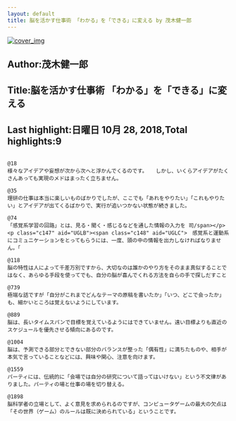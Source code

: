 ```yaml
---
layout: default
title: 脳を活かす仕事術 「わかる」を「できる」に変える by 茂木健一郎
---
```


[![cover_img](http://images-jp.amazon.com/images/P/B00799WK0S.09.MZZZZZZZ.jpg)](https://www.amazon.co.jp/dp/B00799WK0S)  
## Author:茂木健一郎  
## Title:脳を活かす仕事術 「わかる」を「できる」に変える  
## Last highlight:日曜日 10月 28, 2018,Total highlights:9  
```
  
@18  
様々なアイデアや妄想が次から次へと浮かんでくるのです。 　しかし、いくらアイデアがたくさんあっても実現のメドはまったく立ちません。  
  
@35  
理研の仕事は本当に楽しいものばかりでしたが、ここでも「あれをやりたい」「これもやりたい」とアイデアが出てくるばかりで、実行が追いつかない状態が続きました。  
  
@74  
「感覚系学習の回路」とは、見る・聞く・感じるなどを通した情報の入力を 司/span></p>
<p class="c147" aid="UGLB"><span class="c148" aid="UGLC">　感覚系と運動系にコミュニケーションをとってもらうには、一度、頭の中の情報を出力しなければなりません。「  
  
@118  
脳の特性は人によって千差万別ですから、大切なのは誰かのやり方をそのまま真似することではなく、あらゆる手段を使ってでも、自分の脳が喜んでくれる方法を自らの手で探しだすこと  
  
@739  
極端な話ですが「自分がこれまでどんなテーマの原稿を書いたか」「いつ、どこで会ったか」も、細かいところは覚えないようにしています。  
  
@889  
脳は、長いタイムスパンで目標を覚えているようにはできていません。遠い目標よりも直近のスケジュールを優先させる傾向にあるのです。  
  
@1004  
脳は、予測できる部分とできない部分のバランスが整った「偶有性」に満ちたものや、相手が本気で言っていることなどには、興味や関心、注意を向けます。  
  
@1559  
パーティには、伝統的に「会場では自分の研究について語ってはいけない」という不文律がありました。パーティの場と仕事の場を切り替える。  
  
@1898  
脳科学者の立場として、よく意見を求められるのですが、コンピュータゲームの最大の欠点は「その世界（ゲーム）のルールは既に決められている」ということです。  